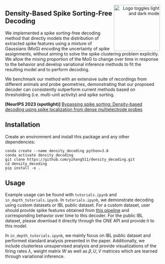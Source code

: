 <a name="readme-top" id="readme-top"></a>

<!-- PROJECT LOGO -->

<div width="150" align="right">
<a href="https://github.com/yzhang511/density_decoding">
    <picture>
      <source media="(prefers-color-scheme: dark)" srcset="https://github.com/yzhang511/density_decoding/blob/main/images/icon.png">
      <source media="(prefers-color-scheme: light)" srcset="https://github.com/yzhang511/density_decoding/blob/main/images/icon.png">
      <img alt="Logo toggles light and dark mode" src="https://github.com/yzhang511/density_decoding/blob/main/images/icon.png"  width="150" align="right">
    </picture>
</a>
</div>

## Density-Based Spike Sorting-Free Decoding


We implemented a spike sorting-free decoding method that directly models the distribution of extracted spike features using a mixture of Gaussians (MoG) encoding the uncertainty of spike assignments, without aiming to solve the spike clustering problem explicitly. We allow the mixing proportion of the MoG to change over time in response to the behavior and develop variational inference methods to fit the resulting model and to perform decoding. 

We benchmark our method with an extensive suite of recordings from different animals and probe geometries, demonstrating that our proposed decoder can consistently outperform current methods based on thresholding (i.e. multi-unit activity) and spike sorting.

**[NeurIPS 2023 (spotlight)]** [Bypassing spike sorting: Density-based decoding using spike localization from dense multielectrode probes](https://www.biorxiv.org/content/10.1101/2023.09.21.558869v1)


## Installation
Create an environment and install this package and any other dependencies:
```
conda create --name density_decoding python=3.8
conda activate density_decoding
git clone https://github.com/yzhang511/density_decoding.git
cd density_decoding
pip install -e .
```

## Usage
Example usage can be found with `tutorials.ipynb` and `in_depth_tutorials.ipynb`. In `tutorials.ipynb`, we demonstrate decoding using custom datasets or IBL public dataset. For a custom dataset, user should provide spike features obtained from [this pipeline](https://github.com/int-brain-lab/spikes_localization_registration) and corresponding behavior over time to this decoder. For the public IBL dataset, please download it directly through the ONE API and provide it to this model. 

In `in_depth_tutorials.ipynb`, we mainly focus on IBL public dataset and performed standard analysis presented in the paper. Additionally, we include clusterless unsupervised analysis and provide visualizations of the firing rates $\lambda$, weight matrix $W$ as well as $\beta, U, V$ matrices which are learned through variational inference.
